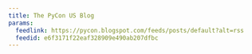 ```yaml
---
title: The PyCon US Blog
params:
  feedlink: https://pycon.blogspot.com/feeds/posts/default?alt=rss
  feedid: e6f3171f22eaf328909e490ab207dfbc
---
```

